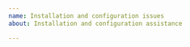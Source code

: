 ```yaml
---
name: Installation and configuration issues
about: Installation and configuration assistance

---
```


<!---
If you are reading this message, you have probably already searched the existing
GitHub issues for JupyterHub. If you haven't tried a search, we encourage you to do so.

If you are unsure where to ask your question (Jupyter, JupyterHub, JupyterLab, etc.),
please ask on our [Discourse Q&A channel](https://discourse.jupyter.org/c/questions).

If you have a quick question about JupyterHub installation or configuratation, you
may ask on the [JupyterHub gitter channel](https://gitter.im/jupyterhub/jupyterhub).

:sunny: Please be patient. We are volunteers and will address your question when we are able. :sunny:

If after trying the above steps, you still have an in-depth installation or
configuration question, such as a possible bug, please file an issue below and include
any relevant details.
--->

